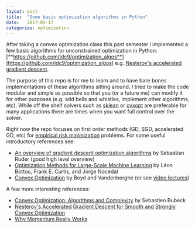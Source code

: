 ```yaml
---
layout: post
title:  "Some basic optimization algorithms in Python"
date:   2017-05-17
categories: optimization
---
```


After taking a convex optimization class this past semester I implemented a few basic algorithms for unconstrained optimization in Python: [**https://github.com/idc9/optimization_algos**](https://github.com/idc9/optimization_algos) e.g. [Nesterov's accelerated gradient descent](https://github.com/idc9/optimization_algos/blob/master/opt_algos/accelerated_gradient_descent.py).

The purpose of this repo is for me to learn and to have bare bones implementations of these algorithms sitting around. I tried to make the code modular and simple as possible so that you (or a future me) can modify it for other purposes (e.g. add bells and whistles, implement other algorithms, etc). While off the shelf solvers such as [sklean](http://scikit-learn.org/stable/) or [cvxopt](http://cvxopt.org/) are preferable for many applications there are times when you want full control over the solver.


Right now the repo focuses on first order methods (GD, SGD, accelerated GD, etc) for [empirical risk minimization](http://www.cs.cornell.edu/courses/cs4780/2015fa/web/lecturenotes/lecturenote10.html) problems. For some useful introductory references see:

- [An overview of gradient descent optimization algorithms](http://sebastianruder.com/optimizing-gradient-descent/index.html) by Sebastian Ruder (good high level overview)
- [Optimization Methods for Large-Scale Machine Learning](https://arxiv.org/abs/1606.04838) by Léon Bottou, Frank E. Curtis, and Jorge Nocedal
- [Convex Optimization](https://web.stanford.edu/~boyd/cvxbook/bv_cvxbook.pdf) by Boyd and Vandenberghe (or see [video lectures](https://www.youtube.com/view_play_list?p=3940DD956CDF0622))

A few more interesting references:
- [Convex Optimization: Algorithms and Complexity](https://arxiv.org/pdf/1405.4980.pdf) by Sebastien Bubeck
- [Nesterov's Accelerated Gradient Descent for Smooth and Strongly Convex Optimization](https://blogs.princeton.edu/imabandit/2014/03/06/nesterovs-accelerated-gradient-descent-for-smooth-and-strongly-convex-optimization/)
- [Why Momentum Really Works](http://distill.pub/2017/momentum/)
